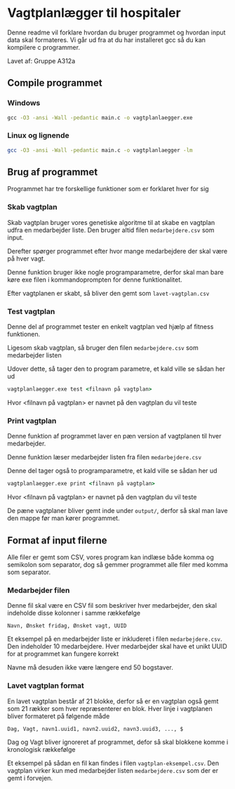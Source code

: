 # Vagtplanlægger til hospitaler
Denne readme vil forklare hvordan du bruger programmet og hvordan input data skal formateres.
Vi går ud fra at du har installeret gcc så du kan kompilere c programmer.

Lavet af: Gruppe A312a

## Compile programmet
### Windows
```cmd
gcc -O3 -ansi -Wall -pedantic main.c -o vagtplanlaegger.exe
```
### Linux og lignende
```bash
gcc -O3 -ansi -Wall -pedantic main.c -o vagtplanlaegger -lm
```

## Brug af programmet
Programmet har tre forskellige funktioner som er forklaret hver for sig


### Skab vagtplan
Skab vagtplan bruger vores genetiske algoritme til at skabe en vagtplan udfra en medarbejder liste. Den bruger altid filen `medarbejdere.csv` som input.

Derefter spørger programmet efter hvor mange medarbejdere der skal være på hver vagt.

Denne funktion bruger ikke nogle programparametre, derfor skal man bare køre exe filen i kommandoprompten for denne funktionalitet.

Efter vagtplanen er skabt, så bliver den gemt som `lavet-vagtplan.csv`


### Test vagtplan
Denne del af programmet tester en enkelt vagtplan ved hjælp af fitness funktionen. 

Ligesom skab vagtplan, så bruger den filen `medarbejdere.csv` som medarbejder listen

Udover dette, så tager den to program parametre, et kald ville se sådan her ud
```cmd
vagtplanlaegger.exe test <filnavn på vagtplan>
```
Hvor <filnavn på vagtplan> er navnet på den vagtplan du vil teste


### Print vagtplan
Denne funktion af programmet laver en pæn version af vagtplanen til hver medarbejder.

Denne funktion læser medarbejder listen fra filen `medarbejdere.csv`

Denne del tager også to programparametre, et kald ville se sådan her ud
```cmd
vagtplanlaegger.exe print <filnavn på vagtplan>
```
Hvor <filnavn på vagtplan> er navnet på den vagtplan du vil teste

De pæne vagtplaner bliver gemt inde under `output/`, derfor så skal man lave den mappe før man kører programmet.


## Format af input filerne
Alle filer er gemt som CSV, vores program kan indlæse både komma og semikolon som separator, dog så gemmer programmet alle filer med komma som separator.

### Medarbejder filen
Denne fil skal være en CSV fil som beskriver hver medarbejder, den skal indeholde disse kolonner i samme rækkefølge

```
Navn, Ønsket fridag, Ønsket vagt, UUID
```

Et eksempel på en medarbejder liste er inkluderet i filen `medarbejdere.csv`. Den indeholder 10 medarbejdere. Hver medarbejder skal have et unikt UUID for at programmet kan fungere korrekt

Navne må desuden ikke være længere end 50 bogstaver.

### Lavet vagtplan format
En lavet vagtplan består af 21 blokke, derfor så er en vagtplan også gemt som 21 rækker som hver repræsenterer en blok. Hver linje i vagtplanen bliver formateret på følgende måde
```
Dag, Vagt, navn1.uuid1, navn2.uuid2, navn3.uuid3, ..., $
```
Dag og Vagt bliver ignoreret af programmet, defor så skal blokkene komme i kronologisk rækkefølge

Et eksempel på sådan en fil kan findes i filen `vagtplan-eksempel.csv`. Den vagtplan virker kun med medarbejder listen `medarbejdere.csv` som der er gemt i forvejen.
